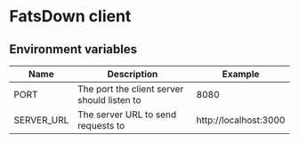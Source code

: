 # FatsDown client

## Environment variables
| Name       | Description                                 | Example               |
| ---------- | ------------------------------------------- | --------------------- |
| PORT       | The port the client server should listen to | 8080                  |
| SERVER_URL | The server URL to send requests to          | http://localhost:3000 |
